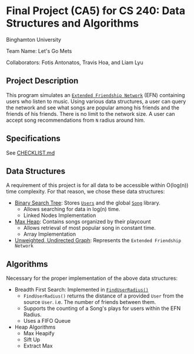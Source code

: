 # Final Project (CA5) for CS 240: Data Structures and Algorithms
Binghamton University

Team Name: Let's Go Mets

Collaborators: Fotis Antonatos, Travis Hoa, and Liam Lyu

## Project Description
This program simulates an [`Extended Friendship Network`](friendships.hpp) (EFN) containing users who listen to music. Using various data structures, a user can query the network and see what songs are popular among his friends and the friends of his friends. There is no limit to the network size. A user can accept song recommendations from `N` radius around him.
## Specifications
See [CHECKLIST.md](CHECKLIST.md)
## Data Structures
A requirement of this project is for all data to be accessible within O(log(n)) time complexity. For that reason, we chose these data structures:
 - [Binary Search Tree](bstree.hpp): Stores [`Users`](user.hpp) and the global [`Song`](song.hpp) library.
    - Allows searching for data in log(n) time.
    - Linked Nodes Implementation
 - [Max Heap](maxheap.hpp): Contains songs organized by their playcount
    - Allows retrieval of most popular song in constant time.
    - Array Implementation
 - [Unweighted, Undirected Graph](friendships.hpp): Represents the `Extended Friendship Network`
 ## Algorithms
 Necessary for the proper implementation of the above data structures:
 - Breadth First Search: Implemented in [`FindUserRadius()`](friendships.hpp)
    - `FindUserRadius()` returns the distance of a provided `User` from the source `User`. i.e. The number of friends between them.
    - Supports the counting of a Song's plays for users within the EFN Radius.
    - Uses a FIFO Queue
 - Heap Algorithms
    - Max Heapify
    - Sift Up
    - Extract Max
